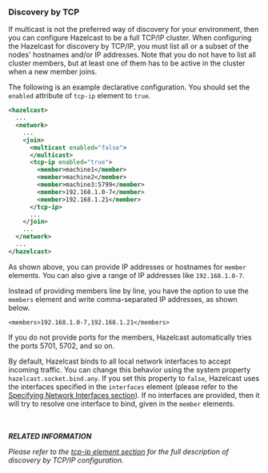 

### Discovery by TCP

If multicast is not the preferred way of discovery for your environment, then you can configure Hazelcast to be a full TCP/IP cluster. When configuring the Hazelcast for discovery by TCP/IP, you must list all or a subset of the nodes' hostnames and/or IP addresses. Note that you do not have to list all  cluster members, but at least one of them has to be active in the cluster when a new member joins.

The following is an example declarative configuration. You should set the  `enabled` attribute of `tcp-ip` element to `true`.

```xml
<hazelcast>
  ...
  <network>
    ...
    <join>
      <multicast enabled="false">
      </multicast>
      <tcp-ip enabled="true">
        <member>machine1</member>
        <member>machine2</member>
        <member>machine3:5799</member>
        <member>192.168.1.0-7</member>
        <member>192.168.1.21</member>
      </tcp-ip>
      ...
    </join>
    ...
  </network>
  ...
</hazelcast>
```

As shown above, you can provide IP addresses or hostnames for `member` elements. You can also give a range of IP addresses like `192.168.1.0-7`.

Instead of providing members line by line, you have the option to use the `members` element and write comma-separated IP addresses, as shown below.

`<members>192.168.1.0-7,192.168.1.21</members>`

If you do not provide ports for the members, Hazelcast automatically tries the ports 5701, 5702, and so on.

By default, Hazelcast binds to all local network interfaces to accept incoming traffic. You can change this behavior using the system property `hazelcast.socket.bind.any`. If you set this property to `false`, Hazelcast uses the interfaces specified in the `interfaces` element (please refer to the [Specifying Network Interfaces section](#specifying-network-interfaces)). If no interfaces are provided, then it will try to resolve one interface to bind, given in the `member` elements.

<br></br>
***RELATED INFORMATION***

*Please refer to the [tcp-ip element section](#tcp-ip-element) for the full description of discovery by TCP/IP configuration.*
<br></br>

